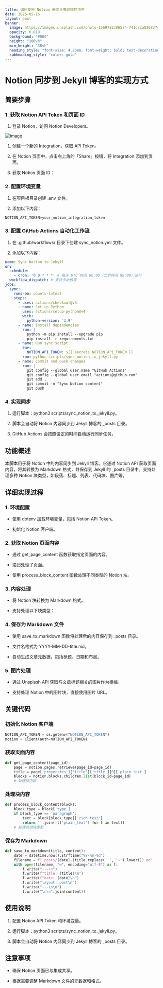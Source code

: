 ```yaml
---
title: 如何使用 Notion 来同步管理你的博客
date: 2025-05-16
layout: post
banner:
  image: https://images.unsplash.com/photo-1669782386574-741c7ca82683?crop=entropy&cs=tinysrgb&fit=max&fm=jpg&ixid=M3w2OTIwMzJ8MHwxfHJhbmRvbXx8fHx8fHx8fDE3NDczODQxMjV8&ixlib=rb-4.1.0&q=80&w=1080
  opacity: 0.618
  background: "#000"
  height: "100vh"
  min_height: "38vh"
  heading_style: "font-size: 4.25em; font-weight: bold; text-decoration: underline"
  subheading_style: "color: gold"
---
```


# Notion 同步到 Jekyll 博客的实现方式

## 简要步骤

### 1. 获取 Notion API Token 和页面 ID

1. 登录 Notion，访问 Notion Developers。

![image](https://prod-files-secure.s3.us-west-2.amazonaws.com/a7a0cc5a-89b9-4cda-8686-1fba0ca52f40/d19c1afe-dea5-4312-9333-786b0ba83054/image.png?X-Amz-Algorithm=AWS4-HMAC-SHA256&X-Amz-Content-Sha256=UNSIGNED-PAYLOAD&X-Amz-Credential=ASIAZI2LB4665QUDVSIZ%2F20250516%2Fus-west-2%2Fs3%2Faws4_request&X-Amz-Date=20250516T082845Z&X-Amz-Expires=3600&X-Amz-Security-Token=IQoJb3JpZ2luX2VjEIj%2F%2F%2F%2F%2F%2F%2F%2F%2F%2FwEaCXVzLXdlc3QtMiJGMEQCIFOAR4Op0vB6u5TLWD0RzwILTExBLLROczN%2Buv%2B1Th7tAiBXT1i4gGDeXKntqnly4mhLM2d1qtKJ63Wxa4daO%2FGtjyr%2FAwhBEAAaDDYzNzQyMzE4MzgwNSIM%2Fx2opQtAOzrjVokSKtwDtDKY1CtnHN2vYQ%2FjYn4oc39lKYTWB1MsWAhHsUijjTqHAA5ckhsMvSkzs91xNweVAflzoJk3I2DYIytR3ewjZ2eJ%2FGHrHcuUhGtKdXcL6S5RP3E50TXTbMbjsNS0BB17l1I9GjC42BWsh5PJKXY%2BCq9GqV6qLerV2L0IgxOG0gOlICarIyYyCYo3lUxNzdrflBlRsyw04shWli1RgZPzISyuHkK1s%2BliJPFDfJoeDqBMgR9qflhAU%2F1sBfkZfcq9MAx9z2sEOwPY39ak2tzYsoknHiJoE86slY4h78umeDNA23oVBnsOigz0z81cR2zgKCaigS8C%2FVhizWh1f6MscbGuBA3UerBN6fSXbtyUuyM3bP3BgGbsEu0INirDZU9XxUNmE7iWOkNhYbKViM06prcKqpynwr%2F2Gp5R5ADWFDPAQPs16QYT%2B%2B1HeU7XtGX27z1UPV9bXbLpYxhm9yxkxt6gXMBEoR7oPzWycy3w%2BCCys38JToufvDz3HckR7bgD%2B3r9Z9ROzMQ0plwwVjMdamPZbY5%2Fy379eOaTSCTlqtTFx3dagjg7XYKhYag%2FotCCbyMB6o0x2QoMPKJyoFfsXClAWjnB84svEQdDGsZnq2qgJdRZdDA9k%2F5bXe0w9NKbwQY6pgEdNoDj%2Bu%2FpuIC28GZdT7d%2BnHXPufs5IASeM3Neyf%2Ft9b8%2FMIkW5k4TIhEqrcYJS4EOb%2BCloMVheCbT2V99Gip46OzKtu3onuzx%2BMPrPj8BRYvWGoISqOdm0Bz%2B4Grozab9HXPDpzI%2Ba45%2B7p1q5MKgwwghrWB7NKk3vK04r%2FXzrQUMH3HcuNpKONyS%2FwT9BC9fXxb12d98VZnFoPdyhyt%2BMXofLJww&X-Amz-Signature=6451aafde561d2a3d536588cab115341a141ba15e8aa82868add525ae52de70b&X-Amz-SignedHeaders=host&x-id=GetObject)

1. 创建一个新的 Integration，获取 API Token。

1. 在 Notion 页面中，点击右上角的「Share」按钮，将 Integration 添加到页面。

1. 获取 Notion 页面 ID：


### 2. 配置环境变量

1. 在项目根目录创建 .env 文件。

1. 添加以下内容：

```javascript
NOTION_API_TOKEN=your_notion_integration_token
```

### 3. 配置 GitHub Actions 自动化工作流

1. 在 .github/workflows/ 目录下创建 sync_notion.yml 文件。

1. 添加以下内容：

```yaml
name: Sync Notion to Jekyll
on:
  schedule:
    - cron: '0 0 * * *' # 每天 UTC 时间 00:00（北京时间 08:00）运行
  workflow_dispatch: # 支持手动触发
jobs:
  sync:
    runs-on: ubuntu-latest
    steps:
      - uses: actions/checkout@v3
      - name: Set up Python
        uses: actions/setup-python@v4
        with:
          python-version: '3.9'
      - name: Install dependencies
        run: |
          python -m pip install --upgrade pip
          pip install -r requirements.txt
      - name: Run sync script
        env:
          NOTION_API_TOKEN: ${{ secrets.NOTION_API_TOKEN }}
        run: python scripts/sync_notion_to_jekyll.py
      - name: Commit and push changes
        run: |
          git config --global user.name "GitHub Actions"
          git config --global user.email "actions@github.com"
          git add .
          git commit -m "Sync Notion content"
          git push
```

### 4. 实现同步

1. 运行脚本：python3 scripts/sync_notion_to_jekyll.py。

1. 脚本会自动将 Notion 内容同步到 Jekyll 博客的 _posts 目录。

1. GitHub Actions 会按照设定的时间自动运行同步任务。

## 功能概述

本脚本用于将 Notion 中的内容同步到 Jekyll 博客。它通过 Notion API 获取页面内容，将其转换为 Markdown 格式，并保存到 Jekyll 的 _posts 目录中。支持处理多种 Notion 块类型，如段落、标题、列表、代码块、图片等。

## 详细实现过程

### 1. 环境配置

- 使用 dotenv 加载环境变量，包括 Notion API Token。

- 初始化 Notion 客户端。

### 2. 获取 Notion 页面内容

- 通过 get_page_content 函数获取指定页面的内容。

- 递归处理子页面。

- 使用 process_block_content 函数处理不同类型的 Notion 块。

### 3. 内容处理

- 将 Notion 块转换为 Markdown 格式。

- 支持处理以下块类型：


### 4. 保存为 Markdown 文件

- 使用 save_to_markdown 函数将处理后的内容保存到 _posts 目录。

- 文件名格式为 YYYY-MM-DD-title.md。

- 自动生成文章元数据，包括标题、日期和布局。

### 5. 图片处理

- 通过 Unsplash API 获取与文章标题相关的图片作为横幅。

- 支持处理 Notion 中的图片块，直接使用图片 URL。

## 关键代码

### 初始化 Notion 客户端

```python
NOTION_API_TOKEN = os.getenv("NOTION_API_TOKEN")
notion = Client(auth=NOTION_API_TOKEN)
```

### 获取页面内容

```python
def get_page_content(page_id):
    page = notion.pages.retrieve(page_id=page_id)
    title = page['properties']['title']['title'][0]['plain_text']
    blocks = notion.blocks.children.list(block_id=page_id)
    # 处理块内容
```

### 处理块内容

```python
def process_block_content(block):
    block_type = block['type']
    if block_type == 'paragraph':
        text = block[block_type]['rich_text']
        return ''.join([t['plain_text'] for t in text])
    # 处理其他块类型
```

### 保存为 Markdown

```python
def save_to_markdown(title, content):
    date = datetime.now().strftime("%Y-%m-%d")
    filename = f"_posts/{date}-{title.replace(' ', '-').lower()}.md"
    with open(filename, "w", encoding="utf-8") as f:
        f.write("---\n")
        f.write(f"title: {title}\n")
        f.write(f"date: {date}\n")
        f.write("layout: post\n")
        f.write("---\n\n")
        f.write("\n\n".join(content))
```

## 使用说明

1. 配置 Notion API Token 和环境变量。

1. 运行脚本：python3 scripts/sync_notion_to_jekyll.py。

1. 脚本会自动将 Notion 内容同步到 Jekyll 博客的 _posts 目录。

## 注意事项

- 确保 Notion 页面已与集成共享。

- 根据需要调整 Markdown 文件的元数据和格式。